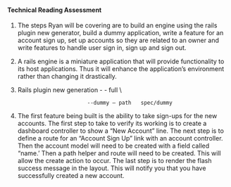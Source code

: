 <h4>Technical Reading Assessment</h4>

<p><ol>
<li><p>The steps Ryan will be covering are to build an engine using the rails plugin new generator, build a dummy application, write a feature for an account sign up, set up accounts so they are related to an owner and write features to handle user sign in, sign up and sign out.</p></li>
<li><p>A rails engine is a miniature application that will provide functionality to its host applications. Thus it will enhance the application’s environment rather than changing it drastically.</p></li>
<li><p>Rails plugin new generation - - full    \</p></p>

<pre><code>                      --dummy – path   spec/dummy
</code></pre>

<p></li>
<li><p>The first feature being built is the ability to take sign-ups for the new accounts. The first step to take to verify its working is to create a dashboard controller to show a “New Account” line. The next step is to define a route for an “Account Sign Up” link with an account controller. Then the account model will need to be created with a field called “name.’ Then a path helper and route will need to be created. This will allow the create action to occur. The last step is to render the flash success message in the layout. This will notify you that you have successfully created a new account.</p></li>
</ol></p>


